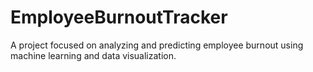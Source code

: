 # EmployeeBurnoutTracker
 A project focused on analyzing and predicting employee burnout using machine learning and data visualization.
